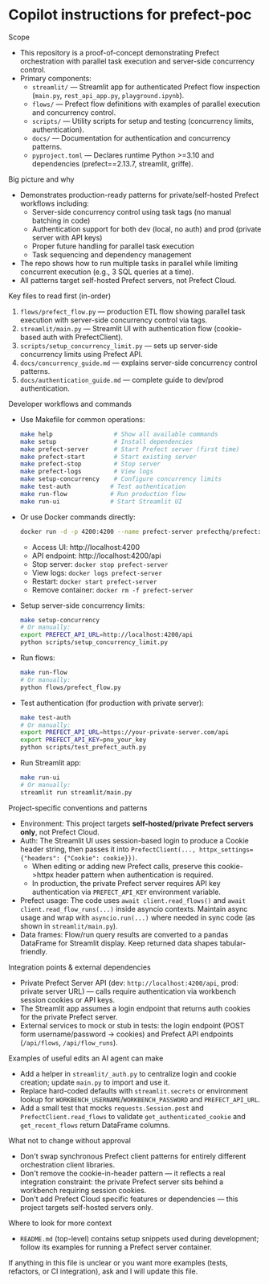 <!-- .github/copilot-instructions.md
     Purpose: Give AI coding agents focused, actionable context about this repo so
     they can be productive without asking for basics. Keep this file short and
     concrete: reference real files, commands, patterns, and integration points.
-->

# Copilot instructions for prefect-poc

Scope

- This repository is a proof-of-concept demonstrating Prefect orchestration with parallel task execution and server-side concurrency control.
- Primary components:
  - `streamlit/` — Streamlit app for authenticated Prefect flow inspection (`main.py`, `rest_api_app.py`, `playground.ipynb`).
  - `flows/` — Prefect flow definitions with examples of parallel execution and concurrency control.
  - `scripts/` — Utility scripts for setup and testing (concurrency limits, authentication).
  - `docs/` — Documentation for authentication and concurrency patterns.
  - `pyproject.toml` — Declares runtime Python >=3.10 and dependencies (prefect==2.13.7, streamlit, griffe).

Big picture and why

- Demonstrates production-ready patterns for private/self-hosted Prefect workflows including:
  - Server-side concurrency control using task tags (no manual batching in code)
  - Authentication support for both dev (local, no auth) and prod (private server with API keys)
  - Proper future handling for parallel task execution
  - Task sequencing and dependency management
- The repo shows how to run multiple tasks in parallel while limiting concurrent execution (e.g., 3 SQL queries at a time).
- All patterns target self-hosted Prefect servers, not Prefect Cloud.

Key files to read first (in-order)

1. `flows/prefect_flow.py` — production ETL flow showing parallel task execution with server-side concurrency control via tags.
2. `streamlit/main.py` — Streamlit UI with authentication flow (cookie-based auth with PrefectClient).
3. `scripts/setup_concurrency_limit.py` — sets up server-side concurrency limits using Prefect API.
4. `docs/concurrency_guide.md` — explains server-side concurrency control patterns.
5. `docs/authentication_guide.md` — complete guide to dev/prod authentication.

Developer workflows and commands

- Use Makefile for common operations:
  
  ```bash
  make help                 # Show all available commands
  make setup                # Install dependencies
  make prefect-server       # Start Prefect server (first time)
  make prefect-start        # Start existing server
  make prefect-stop         # Stop server
  make prefect-logs         # View logs
  make setup-concurrency    # Configure concurrency limits
  make test-auth           # Test authentication
  make run-flow            # Run production flow
  make run-ui              # Start Streamlit UI
  ```

- Or use Docker commands directly:

  ```bash
  docker run -d -p 4200:4200 --name prefect-server prefecthq/prefect:2.13.7-python3.10 prefect server start --host 0.0.0.0
  ```

  - Access UI: http://localhost:4200
  - API endpoint: http://localhost:4200/api
  - Stop server: `docker stop prefect-server`
  - View logs: `docker logs prefect-server`
  - Restart: `docker start prefect-server`
  - Remove container: `docker rm -f prefect-server`

- Setup server-side concurrency limits:

  ```bash
  make setup-concurrency
  # Or manually:
  export PREFECT_API_URL=http://localhost:4200/api
  python scripts/setup_concurrency_limit.py
  ```

- Run flows:

  ```bash
  make run-flow
  # Or manually:
  python flows/prefect_flow.py
  ```

- Test authentication (for production with private server):

  ```bash
  make test-auth
  # Or manually:
  export PREFECT_API_URL=https://your-private-server.com/api
  export PREFECT_API_KEY=pnu_your_key
  python scripts/test_prefect_auth.py
  ```

- Run Streamlit app:
  ```bash
  make run-ui
  # Or manually:
  streamlit run streamlit/main.py
  ```

Project-specific conventions and patterns

- Environment: This project targets **self-hosted/private Prefect servers only**, not Prefect Cloud.
- Auth: The Streamlit UI uses session-based login to produce a Cookie header string, then passes it into `PrefectClient(..., httpx_settings={"headers": {"Cookie": cookie}})`.
  - When editing or adding new Prefect calls, preserve this cookie->httpx header pattern when authentication is required.
  - In production, the private Prefect server requires API key authentication via `PREFECT_API_KEY` environment variable.
- Prefect usage: The code uses `await client.read_flows()` and `await client.read_flow_runs(...)` inside asyncio contexts. Maintain async usage and wrap with `asyncio.run(...)` where needed in sync code (as shown in `streamlit/main.py`).
- Data frames: Flow/run query results are converted to a pandas DataFrame for Streamlit display. Keep returned data shapes tabular-friendly.

Integration points & external dependencies

- Private Prefect Server API (dev: `http://localhost:4200/api`, prod: private server URL) — calls require authentication via workbench session cookies or API keys.
- The Streamlit app assumes a login endpoint that returns auth cookies for the private Prefect server.
- External services to mock or stub in tests: the login endpoint (POST form username/password -> cookies) and Prefect API endpoints (`/api/flows`, `/api/flow_runs`).

Examples of useful edits an AI agent can make

- Add a helper in `streamlit/_auth.py` to centralize login and cookie creation; update `main.py` to import and use it.
- Replace hard-coded defaults with `streamlit.secrets` or environment lookup for `WORKBENCH_USERNAME`/`WORKBENCH_PASSWORD` and `PREFECT_API_URL`.
- Add a small test that mocks `requests.Session.post` and `PrefectClient.read_flows` to validate `get_authenticated_cookie` and `get_recent_flows` return DataFrame columns.

What not to change without approval

- Don't swap synchronous Prefect client patterns for entirely different orchestration client libraries.
- Don't remove the cookie-in-header pattern — it reflects a real integration constraint: the private Prefect server sits behind a workbench requiring session cookies.
- Don't add Prefect Cloud specific features or dependencies — this project targets self-hosted servers only.

Where to look for more context

- `README.md` (top-level) contains setup snippets used during development; follow its examples for running a Prefect server container.

If anything in this file is unclear or you want more examples (tests, refactors, or CI integration), ask and I will update this file.
